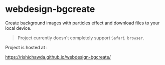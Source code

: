 # webdesign-bgcreate
Create background images with particles effect and download files to your local device. 

> Project currently doesn't completely support `Safari browser`. 


Project is hosted at :

https://rishichawda.github.io/webdesign-bgcreate/
